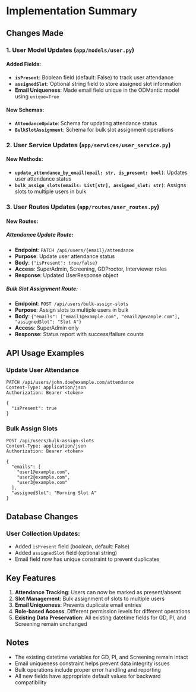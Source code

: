 # Implementation Summary

## Changes Made

### 1. User Model Updates (`app/models/user.py`)

#### Added Fields:
- **`isPresent`**: Boolean field (default: False) to track user attendance
- **`assignedSlot`**: Optional string field to store assigned slot information
- **Email Uniqueness**: Made email field unique in the ODMantic model using `unique=True`

#### New Schemas:
- **`AttendanceUpdate`**: Schema for updating attendance status
- **`BulkSlotAssignment`**: Schema for bulk slot assignment operations

### 2. User Service Updates (`app/services/user_service.py`)

#### New Methods:
- **`update_attendance_by_email(email: str, is_present: bool)`**: Updates user attendance status
- **`bulk_assign_slots(emails: List[str], assigned_slot: str)`**: Assigns slots to multiple users in bulk

### 3. User Routes Updates (`app/routes/user_routes.py`)

#### New Routes:

##### Attendance Update Route:
- **Endpoint**: `PATCH /api/users/{email}/attendance`
- **Purpose**: Update user attendance status
- **Body**: `{"isPresent": true/false}`
- **Access**: SuperAdmin, Screening, GDProctor, Interviewer roles
- **Response**: Updated UserResponse object

##### Bulk Slot Assignment Route:
- **Endpoint**: `POST /api/users/bulk-assign-slots`
- **Purpose**: Assign slots to multiple users in bulk
- **Body**: `{"emails": ["email1@example.com", "email2@example.com"], "assignedSlot": "Slot A"}`
- **Access**: SuperAdmin only
- **Response**: Status report with success/failure counts

## API Usage Examples

### Update User Attendance
```http
PATCH /api/users/john.doe@example.com/attendance
Content-Type: application/json
Authorization: Bearer <token>

{
  "isPresent": true
}
```

### Bulk Assign Slots
```http
POST /api/users/bulk-assign-slots
Content-Type: application/json
Authorization: Bearer <token>

{
  "emails": [
    "user1@example.com",
    "user2@example.com",
    "user3@example.com"
  ],
  "assignedSlot": "Morning Slot A"
}
```

## Database Changes

### User Collection Updates:
- Added `isPresent` field (boolean, default: False)
- Added `assignedSlot` field (optional string)
- Email field now has unique constraint to prevent duplicates

## Key Features

1. **Attendance Tracking**: Users can now be marked as present/absent
2. **Slot Management**: Bulk assignment of slots to multiple users
3. **Email Uniqueness**: Prevents duplicate email entries
4. **Role-based Access**: Different permission levels for different operations
5. **Existing Data Preservation**: All existing datetime fields for GD, PI, and Screening remain unchanged

## Notes

- The existing datetime variables for GD, PI, and Screening remain intact
- Email uniqueness constraint helps prevent data integrity issues
- Bulk operations include proper error handling and reporting
- All new fields have appropriate default values for backward compatibility